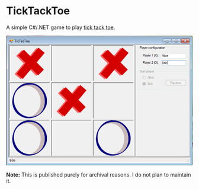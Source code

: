 # TickTackToe

A simple C#/.NET game to play [tick tack toe](https://en.wikipedia.org/wiki/Tic-tac-toe). 

![screenshot](./tictactoe.png)

**Note:** This is published purely for archival reasons. I do not plan to maintain it.

